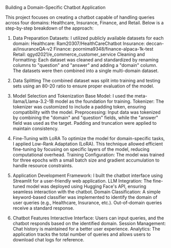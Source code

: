 Building a Domain-Specific Chatbot Application

This project focuses on creating a chatbot capable of handling queries across four domains: Healthcare, Insurance, Finance, and Retail. Below is a step-by-step breakdown of the approach:

1. Data Preparation
Datasets: I utilized publicly available datasets for each domain:
Healthcare: Ram20307/HealthCareChatbot
Insurance: deccan-ai/insuranceQA-v2
Finance: poornima9348/finance-alpaca-1k-test
Retail: qgyd2021/e_commerce_customer_service
Cleaning and Formatting: Each dataset was cleaned and standardized by renaming columns to "question" and "answer" and adding a "domain" column. The datasets were then combined into a single multi-domain dataset.

2. Data Splitting
The combined dataset was split into training and testing sets using an 80-20 ratio to ensure proper evaluation of the model.

3. Model Selection and Tokenization
Base Model: I used the meta-llama/Llama-3.2-1B model as the foundation for training.
Tokenizer: The tokenizer was customized to include a padding token, ensuring compatibility with the model.
Preprocessing: Input data was tokenized by combining the "domain" and "question" fields, while the "answer" field was used as the target. Padding and truncation were applied to maintain consistency.

4. Fine-Tuning with LoRA
To optimize the model for domain-specific tasks, I applied Low-Rank Adaptation (LoRA). This technique allowed efficient fine-tuning by focusing on specific layers of the model, reducing computational overhead.
Training Configuration: The model was trained for three epochs with a small batch size and gradient accumulation to handle resource constraints.

5. Application Development
Framework: I built the chatbot interface using Streamlit for a user-friendly web application.
LLM Integration: The fine-tuned model was deployed using Hugging Face's API, ensuring seamless interaction with the chatbot.
Domain Classification: A simple keyword-based classifier was implemented to identify the domain of user queries (e.g., Healthcare, Insurance, etc.). Out-of-domain queries receive a standard response.

6. Chatbot Features
Interactive Interface: Users can input queries, and the chatbot responds based on the identified domain.
Session Management: Chat history is maintained for a better user experience.
Analytics: The application tracks the total number of queries and allows users to download chat logs for reference.
